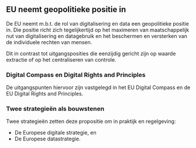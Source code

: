 ## EU neemt geopolitieke positie in

De EU neemt m.b.t. de rol van digitalisering en data een geopolitieke positie in.
Die positie richt zich tegelijkertijd op het maximeren van maatschappelijk nut van digitalisering en datagebruik en het beschermen en versterken van de individuele rechten van mensen.

Dit in contrast tot uitgangsposities die eenzijdig gericht zijn op waarde extractie of op het centraliseren van controle.

### Digital Compass en Digital Rights and Principles
De uitgangspunten hiervoor zijn vastgelegd in het EU Digital Compass en de EU Digital Rights and Principles.

### Twee strategieën als bouwstenen
Twee strategieën zetten deze propositie om in praktijk en regelgeving: 
* De Europese digitale strategie, en 
* De Europese datastrategie.
